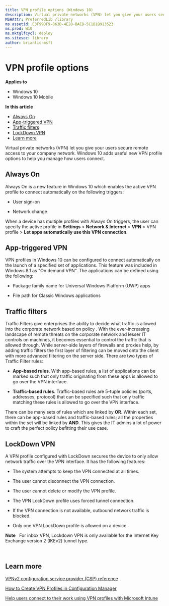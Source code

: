 ```yaml
---
title: VPN profile options (Windows 10)
description: Virtual private networks (VPN) let you give your users secure remote access to your company network. Windows 10 adds useful new VPN profile options to help you manage how users connect.
MSHAttr: PreferredLib /library
ms.assetid: E3F99DF9-863D-4E28-BAED-5C1B1B913523
ms.prod: W10
ms.mktglfcycl: deploy
ms.sitesec: library
author: brianlic-msft
---
```


# VPN profile options


**Applies to**

-   Windows 10
-   Windows 10 Mobile

**In this article**

-   [Always On](#always-on)
-   [App-triggered VPN](#app-triggered-vpn)
-   [Traffic filters](#traffic-filters)
-   [LockDown VPN](#lockdown-vpn)
-   [Learn more](#learn-more)

Virtual private networks (VPN) let you give your users secure remote access to your company network. Windows 10 adds useful new VPN profile options to help you manage how users connect.

## Always On


Always On is a new feature in Windows 10 which enables the active VPN profile to connect automatically on the following triggers:

-   User sign-on

-   Network change

When a device has multiple profiles with Always On triggers, the user can specify the active profile in **Settings** &gt; **Network & Internet** &gt; **VPN** &gt; VPN profile &gt; **Let apps automatically use this VPN connection**.

## App-triggered VPN


VPN profiles in Windows 10 can be configured to connect automatically on the launch of a specified set of applications. This feature was included in Windows 8.1 as "On demand VPN". The applications can be defined using the following:

-   Package family name for Universal Windows Platform (UWP) apps

-   File path for Classic Windows applications

## Traffic filters


Traffic Filters give enterprises the ability to decide what traffic is allowed into the corporate network based on policy . With the ever-increasing landscape of remote threats on the corporate network and lesser IT controls on machines, it becomes essential to control the traffic that is allowed through. While server-side layers of firewalls and proxies help, by adding traffic filters the first layer of filtering can be moved onto the client with more advanced filtering on the server side. There are two types of Traffic Filter rules:

-   **App-based rules**. With app-based rules, a list of applications can be marked such that only traffic originating from these apps is allowed to go over the VPN interface.

-   **Traffic-based rules**. Traffic-based rules are 5-tuple policies (ports, addresses, protocol) that can be specified such that only traffic matching these rules is allowed to go over the VPN interface.

There can be many sets of rules which are linked by **OR**. Within each set, there can be app-based rules and traffic-based rules; all the properties within the set will be linked by **AND**. This gives the IT admins a lot of power to craft the perfect policy befitting their use case.

## LockDown VPN


A VPN profile configured with LockDown secures the device to only allow network traffic over the VPN interface. It has the following features:

-   The system attempts to keep the VPN connected at all times.

-   The user cannot disconnect the VPN connection.

-   The user cannot delete or modify the VPN profile.

-   The VPN LockDown profile uses forced tunnel connection.

-   If the VPN connection is not available, outbound network traffic is blocked.

-   Only one VPN LockDown profile is allowed on a device.

**Note**  
For inbox VPN, Lockdown VPN is only available for the Internet Key Exchange version 2 (IKEv2) tunnel type.

 

## Learn more


[VPNv2 configuration service provider (CSP) reference](http://go.microsoft.com/fwlink/p/?LinkId=617588)

[How to Create VPN Profiles in Configuration Manager](http://go.microsoft.com/fwlink/p/?LinkId=618028)

[Help users connect to their work using VPN profiles with Microsoft Intune](http://go.microsoft.com/fwlink/p/?LinkId=618029)

 

 





